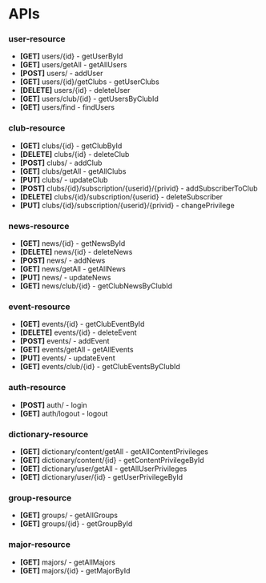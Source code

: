 # APIs
### user-resource
* **[GET]** users/{id} - getUserById
* **[GET]** users/getAll - getAllUsers
* **[POST]** users/ - addUser
* **[GET]** users/{id}/getClubs - getUserClubs
* **[DELETE]** users/{id} - deleteUser
* **[GET]** users/club/{id} - getUsersByClubId
* **[GET]** users/find - findUsers

### club-resource
* **[GET]** clubs/{id} - getClubById
* **[DELETE]** clubs/{id} - deleteClub
* **[POST]** clubs/ - addClub
* **[GET]** clubs/getAll - getAllClubs
* **[PUT]** clubs/ - updateClub
* **[POST]** clubs/{id}/subscription/{userid}/{privid} - addSubscriberToClub
* **[DELETE]** clubs/{id}/subscription/{userid} - deleteSubscriber
* **[PUT]** clubs/{id}/subscription/{userid}/{privid} - changePrivilege

### news-resource
* **[GET]** news/{id} - getNewsById
* **[DELETE]** news/{id} - deleteNews
* **[POST]** news/ - addNews
* **[GET]** news/getAll - getAllNews
* **[PUT]** news/ - updateNews
* **[GET]** news/club/{id} - getClubNewsByClubId

### event-resource
* **[GET]** events/{id} - getClubEventById
* **[DELETE]** events/{id} - deleteEvent
* **[POST]** events/ - addEvent
* **[GET]** events/getAll - getAllEvents
* **[PUT]** events/ - updateEvent
* **[GET]** events/club/{id} - getClubEventsByClubId

### auth-resource
* **[POST]** auth/ - login
* **[GET]** auth/logout - logout

### dictionary-resource
* **[GET]** dictionary/content/getAll - getAllContentPrivileges
* **[GET]** dictionary/content/{id} - getContentPrivilegeById
* **[GET]** dictionary/user/getAll - getAllUserPrivileges
* **[GET]** dictionary/user/{id} - getUserPrivilegeById

### group-resource
* **[GET]** groups/ - getAllGroups
* **[GET]** groups/{id} - getGroupById

### major-resource
* **[GET]** majors/ - getAllMajors
* **[GET]** majors/{id} - getMajorById